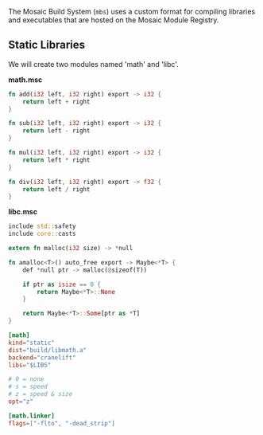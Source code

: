 The Mosaic Build System (`mbs`) uses a custom format for compiling libraries and executables that are hosted on the Mosaic Module Registry.

## Static Libraries

We will create two modules named 'math' and 'libc'.

**math.msc**
```rust
fn add(i32 left, i32 right) export -> i32 {
	return left + right
}

fn sub(i32 left, i32 right) export -> i32 {
	return left - right
}

fn mul(i32 left, i32 right) export -> i32 {
	return left * right
}

fn div(i32 left, i32 right) export -> f32 {
	return left / right
}
```

**libc.msc**
```rust
include std::safety
include core::casts

extern fn malloc(i32 size) -> *null

fn amalloc<T>() auto_free export -> Maybe<*T> {
	def *null ptr -> malloc(@sizeof(T))

	if ptr as isize == 0 {
		return Maybe<*T>::None
	}

	return Maybe<*T>::Some[ptr as *T]
}
```

```toml
[math]
kind="static"
dist="build/libmath.a"
backend="cranelift"
libs="$LIBS"

# 0 = none
# s = speed
# z = speed & size
opt="z"

[math.linker]
flags=["-flto", "-dead_strip"]
```